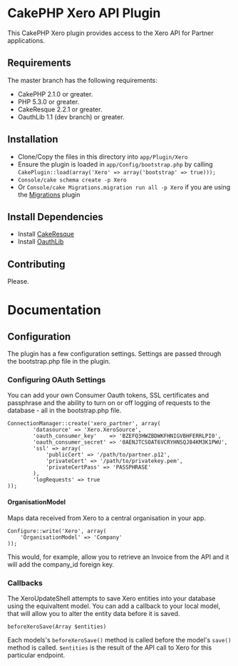 # CakePHP Xero API Plugin

This CakePHP Xero plugin provides access to the Xero API for Partner applications.

## Requirements

The master branch has the following requirements:

* CakePHP 2.1.0 or greater.
* PHP 5.3.0 or greater.
* CakeResque 2.2.1 or greater.
* OauthLib 1.1 (dev branch) or greater.

## Installation

* Clone/Copy the files in this directory into `app/Plugin/Xero`
* Ensure the plugin is loaded in `app/Config/bootstrap.php` by calling `CakePlugin::load(array('Xero' => array('bootstrap' => true)));`
* `Console/cake schema create -p Xero`
* Or `Console/cake Migrations.migration run all -p Xero` if you are using the [Migrations](https://github.com/CakeDC/migrations) plugin


## Install Dependencies

* Install [CakeResque](https://github.com/kamisama/Cake-Resque)
* Install [OauthLib](https://github.com/CakeDC/oauth_lib)

## Contributing

Please.

# Documentation

## Configuration

The plugin has a few configuration settings. Settings are passed through the bootstrap.php file in the plugin.

### Configuring OAuth Settings

You can add your own Consumer Oauth tokens, SSL certificates and passphrase and the ability to turn on
or off logging of requests to the database - all in the bootstrap.php file.

	ConnectionManager::create('xero_partner', array(
			'datasource' => 'Xero.XeroSource',
			'oauth_consumer_key' 	=> 'BZEFQ3HWZBDWKFHNIGVBHFERRLPI0',
			'oauth_consumer_secret' => '0AENJTCSOAT6VCRYHNSQJ84KM3K1PWU',
			'ssl' => array(
				'publicCert' => '/path/to/partner.p12',
				'privateCert' => '/path/to/privatekey.pem',
				'privateCertPass' => 'PASSPHRASE'
			),
			'logRequests' => true
	));

#### OrganisationModel

Maps data received from Xero to a central organisation in your app.

	Configure::write('Xero', array(
		'OrganisationModel' => 'Company'
	));
	
This would, for example, allow you to retrieve an Invoice from the API and it will add the company_id foreign key.

### Callbacks

The XeroUpdateShell attempts to save Xero entities into your database using the equivaltent model. You can add a callback to your local model, that will allow you to alter the entity data before it is saved.

    beforeXeroSave(Array $entities)

Each models's `beforeXeroSave()` method is called before the model's `save()` method is called. `$entities` is the result of the API call to Xero for this particular endpoint.
